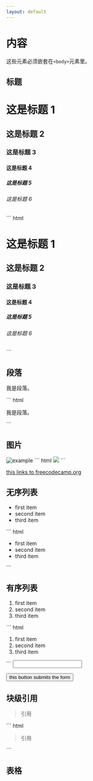 ```yaml
---
layout: default
---
```

# 内容

这些元素必须嵌套在```<body>```元素里。


## 标题

<h1>这是标题 1</h1>
<h2>这是标题 2</h2>
<h3>这是标题 3</h3>
<h4>这是标题 4</h4>
<h5>这是标题 5</h5>
<h6>这是标题 6</h6>
``` html
<h1>这是标题 1</h1>
<h2>这是标题 2</h2>
<h3>这是标题 3</h3>
<h4>这是标题 4</h4>
<h5>这是标题 5</h5>
<h6>这是标题 6</h6>
```


## 段落

<p>我是段落。</p>
``` html
<p>我是段落。</p>
```


<!--以a 开头和结尾-->




## 图片

<picture>
<source type="image/webp" srcset="/html/index.webp?v={{ "now" | date: "%s" }}">
<source type="image/jpeg" srcset="/html/index.jpg?v={{ "now" | date: "%s" }}">
<img src="/html/index.jpg?v={{ "now" | date: "%s" }}" class="img-fluid mb-3" alt="example">
</picture>
``` html
<img src="...">
```


<a href="https://freecodecamp.org">this links to freecodecamp.org</a>

## 无序列表

<ul>
  <li>first item</li>
  <li>second item</li>
  <li>third item</li>
</ul>
``` html
<ul>
  <li>first item</li>
  <li>second item</li>
  <li>third item</li>
</ul>	
```



## 有序列表

<ol>
  <li>first item</li>
  <li>second item</li>
  <li>third item</li>
</ol>	
``` html
<ol>
  <li>first item</li>
  <li>second item</li>
  <li>third item</li>
</ol>	
```
<input type="text">

<form action="/url-where-you-want-to-submit-form-data"></form>

<button type="submit">this button submits the form</button>

<label for="indoor"> 



</div>




## 块级引用

<blockquote>引用</blockquote>
``` html
<blockquote>引用</blockquote>
```



## 表格